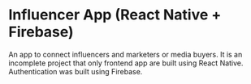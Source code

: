# Influencer App (React Native + Firebase)
An app to connect influencers and marketers or media buyers.
It is an incomplete project that only frontend app are built using React Native. Authentication was built using Firebase. 
